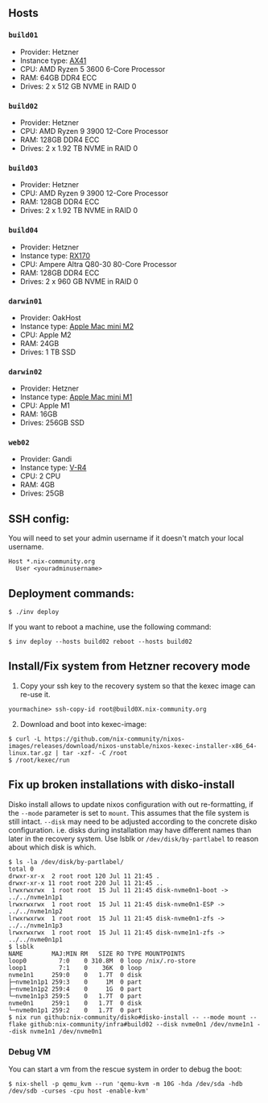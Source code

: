 ## Hosts

### `build01`

- Provider: Hetzner
- Instance type: [AX41](https://www.hetzner.com/dedicated-rootserver/ax41-nvme)
- CPU: AMD Ryzen 5 3600 6-Core Processor
- RAM: 64GB DDR4 ECC
- Drives: 2 x 512 GB NVME in RAID 0

### `build02`

- Provider: Hetzner
- CPU: AMD Ryzen 9 3900 12-Core Processor
- RAM: 128GB DDR4 ECC
- Drives: 2 x 1.92 TB NVME in RAID 0

### `build03`

- Provider: Hetzner
- CPU: AMD Ryzen 9 3900 12-Core Processor
- RAM: 128GB DDR4 ECC
- Drives: 2 x 1.92 TB NVME in RAID 0

### `build04`

- Provider: Hetzner
- Instance type: [RX170](https://www.hetzner.com/dedicated-rootserver/rx170)
- CPU: Ampere Altra Q80-30 80-Core Processor
- RAM: 128GB DDR4 ECC
- Drives: 2 x 960 GB NVME in RAID 0

### `darwin01`

- Provider: OakHost
- Instance type: [Apple Mac mini M2](https://www.oakhost.net/product/mac-mini-hosting-m2-24gb)
- CPU: Apple M2
- RAM: 24GB
- Drives: 1 TB SSD

### `darwin02`

- Provider: Hetzner
- Instance type: [Apple Mac mini M1](https://docs.hetzner.com/robot/dedicated-server/mac-mini/getting-started/)
- CPU: Apple M1
- RAM: 16GB
- Drives: 256GB SSD

### `web02`

- Provider: Gandi
- Instance type: [V-R4](https://www.gandi.net/en-GB/cloud/vps)
- CPU: 2 CPU
- RAM: 4GB
- Drives: 25GB

## SSH config:

You will need to set your admin username if it doesn't match your local username.

```
Host *.nix-community.org
  User <youradminusername>
```

## Deployment commands:

```console
$ ./inv deploy
```

If you want to reboot a machine, use the following command:

```console
$ inv deploy --hosts build02 reboot --hosts build02
```

## Install/Fix system from Hetzner recovery mode

1. Copy your ssh key to the recovery system so that the kexec image can re-use it.

```console
yourmachine> ssh-copy-id root@build0X.nix-community.org
```

2. Download and boot into kexec-image:

```console
$ curl -L https://github.com/nix-community/nixos-images/releases/download/nixos-unstable/nixos-kexec-installer-x86_64-linux.tar.gz | tar -xzf- -C /root
$ /root/kexec/run
```

## Fix up broken installations with disko-install

Disko install allows to update nixos configuration with out re-formatting, if the `--mode` parameter is set to `mount`. This assumes that the file system is still intact. `--disk` may need to be adjusted according to the concrete disko configuration. i.e. disks during installation may have different names than later in the recovery system. Use lsblk or `/dev/disk/by-partlabel` to reason about which disk is which.

```console
$ ls -la /dev/disk/by-partlabel/
total 0
drwxr-xr-x  2 root root 120 Jul 11 21:45 .
drwxr-xr-x 11 root root 220 Jul 11 21:45 ..
lrwxrwxrwx  1 root root  15 Jul 11 21:45 disk-nvme0n1-boot -> ../../nvme1n1p1
lrwxrwxrwx  1 root root  15 Jul 11 21:45 disk-nvme0n1-ESP -> ../../nvme1n1p2
lrwxrwxrwx  1 root root  15 Jul 11 21:45 disk-nvme0n1-zfs -> ../../nvme1n1p3
lrwxrwxrwx  1 root root  15 Jul 11 21:45 disk-nvme1n1-zfs -> ../../nvme0n1p1
$ lsblk
NAME        MAJ:MIN RM   SIZE RO TYPE MOUNTPOINTS
loop0         7:0    0 310.8M  0 loop /nix/.ro-store
loop1         7:1    0    36K  0 loop
nvme1n1     259:0    0   1.7T  0 disk
├─nvme1n1p1 259:3    0     1M  0 part
├─nvme1n1p2 259:4    0     1G  0 part
└─nvme1n1p3 259:5    0   1.7T  0 part
nvme0n1     259:1    0   1.7T  0 disk
└─nvme0n1p1 259:2    0   1.7T  0 part
$ nix run github:nix-community/disko#disko-install -- --mode mount --flake github:nix-community/infra#build02 --disk nvme0n1 /dev/nvme1n1 --disk nvme1n1 /dev/nvme0n1
```

### Debug VM

You can start a vm from the rescue system in order to debug the boot:

```console
$ nix-shell -p qemu_kvm --run 'qemu-kvm -m 10G -hda /dev/sda -hdb /dev/sdb -curses -cpu host -enable-kvm'
```
